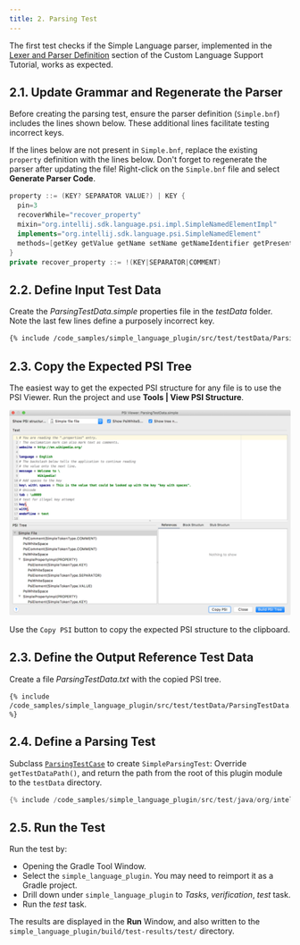```yaml
---
title: 2. Parsing Test
---
```


The first test checks if the Simple Language parser, implemented in the [Lexer and Parser Definition](/tutorials/custom_language_support/lexer_and_parser_definition.md) section of the Custom Language Support Tutorial, works as expected.

## 2.1. Update Grammar and Regenerate the Parser
Before creating the parsing test, ensure the parser definition (`Simple.bnf`) includes the lines shown below.
These additional lines facilitate testing incorrect keys.

If the lines below are not present in `Simple.bnf`, replace the existing `property` definition with the lines below.
Don't forget to regenerate the parser after updating the file! 
Right-click on the `Simple.bnf` file and select **Generate Parser Code**.

```java
property ::= (KEY? SEPARATOR VALUE?) | KEY {
  pin=3
  recoverWhile="recover_property"
  mixin="org.intellij.sdk.language.psi.impl.SimpleNamedElementImpl"
  implements="org.intellij.sdk.language.psi.SimpleNamedElement"
  methods=[getKey getValue getName setName getNameIdentifier getPresentation]
}
private recover_property ::= !(KEY|SEPARATOR|COMMENT)
```

## 2.2. Define Input Test Data
Create the *ParsingTestData.simple* properties file in the *testData* folder.
Note the last few lines define a purposely incorrect key.
```bash
{% include /code_samples/simple_language_plugin/src/test/testData/ParsingTestData.simple %}
```

## 2.3. Copy the Expected PSI Tree
The easiest way to get the expected PSI structure for any file is to use the PSI Viewer.
Run the project and use **Tools \| View PSI Structure**.

![PSI Tree Copy](img/plugin_copy_psi.png)

Use the `Copy PSI` button to copy the expected PSI structure to the clipboard.

## 2.3. Define the Output Reference Test Data
Create a file *ParsingTestData.txt* with the copied PSI tree.

```text
{% include /code_samples/simple_language_plugin/src/test/testData/ParsingTestData.txt %}
```

## 2.4. Define a Parsing Test
Subclass [`ParsingTestCase`](upsource:///platform/testFramework/src/com/intellij/testFramework/ParsingTestCase.java) to create `SimpleParsingTest`:
Override `getTestDataPath()`, and return the path from the root of this plugin module to the `testData` directory.
```java
{% include /code_samples/simple_language_plugin/src/test/java/org/intellij/sdk/language/SimpleParsingTest.java %}
```

## 2.5. Run the Test
Run the test by:
* Opening the Gradle Tool Window.
* Select the `simple_language_plugin`.
  You may need to reimport it as a Gradle project.
* Drill down under `simple_language_plugin` to *Tasks*, *verification*, *test* task.
* Run the *test* task.

The results are displayed in the **Run** Window, and also written to the `simple_language_plugin/build/test-results/test/` directory.
